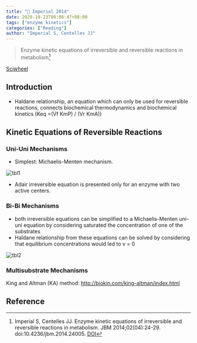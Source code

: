 ```yaml
---
title: "📒 Imperial 2014"
date: 2020-10-23T00:08:47+08:00
tags: ["enzyme kinetics"]
categories: ["Reading"]
author: "Imperial S, Centelles JJ"
---
```


> Enzyme kinetic equations of irreversible and reversible reactions in metabolism[^Imperial2014]

[Sciwheel](https://sciwheel.com/work/#/items/6173040)

<!--more-->

## Introduction
* Haldane relationship, an equation which can only be used for reversible reactions, connects biochemical thermodynamics and biochemical kinetics (Keq =(Vf KmP) / (Vr KmA))

## Kinetic Equations of Reversible Reactions
### Uni-Uni Mechanisms
* Simplest: Michaelis-Menten mechanism.

![tbl1](https://user-images.githubusercontent.com/40054455/86619038-78514300-bfec-11ea-8113-5a8f5b56570f.png)
* Adair irreversible equation is presented only for an enzyme with two active centers.

### Bi-Bi Mechanisms
* both irreversible equations can be simplified to a Michaelis-Menten uni-uni equation by considering saturated the concentration of one of the substrates
* Haldane relationship from these equations can be solved by considering that equilibrium concentrations would led to v = 0

![tbl2](https://user-images.githubusercontent.com/40054455/86619041-7a1b0680-bfec-11ea-910b-bc6fa13c713e.png)

### Multisubstrate Mechanisms
King and Altman (KA) method: http://biokin.com/king-altman/index.html

## Reference
[^Imperial2014]: Imperial S, Centelles JJ. Enzyme kinetic equations of irreversible and reversible reactions in metabolism. JBM 2014;02(04):24-29. doi:10.4236/jbm.2014.24005. [DOI](http://www.scirp.org/journal/doi.aspx?DOI=10.4236/jbm.2014.24005)
